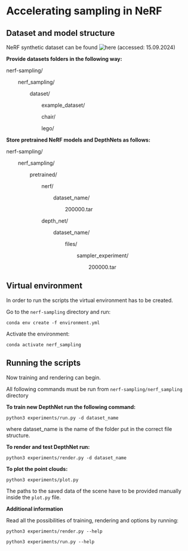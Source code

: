 # Accelerating sampling in NeRF



## Dataset and model structure
NeRF synthetic dataset can be found ![here](https://www.kaggle.com/datasets/nguyenhung1903/nerf-synthetic-dataset?resource=download) (accessed: 15.09.2024)

**Provide datasets folders in the following way:**

nerf-sampling/

        nerf_sampling/

                dataset/

                        example_dataset/

                        chair/

                        lego/

**Store pretrained NeRF models and DepthNets as follows:**

nerf-sampling/

        nerf_sampling/

                pretrained/

                        nerf/

                                dataset_name/

                                        200000.tar

                        depth_net/

                                dataset_name/

                                        files/

                                                sampler_experiment/

                                                        200000.tar



## Virtual environment

In order to run the scripts the virtual environment has to be created. 

Go to the `nerf-sampling` directory and run:

`conda env create -f environment.yml`

Activate the environment:

`conda activate nerf_sampling`



## Running the scripts

Now training and rendering can begin.

All following commands must be run from `nerf-sampling/nerf_sampling` directory

**To train new DepthNet run the following command:**

`python3 experiments/run.py -d dataset_name`

where dataset_name is the name of the folder put in the correct file structure.

**To render and test DepthNet run:**

`python3 experiments/render.py -d dataset_name`

**To plot the point clouds:**

`python3 experiments/plot.py`

The paths to the saved data of the scene have to be provided manually inside the `plot.py` file.



**Additional information**

 Read all the possibilities of training, rendering and options by running:

`python3 experiments/render.py --help`

`python3 experiments/run.py --help`







                               
